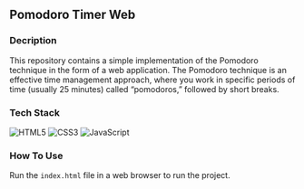 ## Pomodoro Timer Web

### Decription

This repository contains a simple implementation of the Pomodoro technique in the form of a web application. The Pomodoro technique is an effective time management approach, where you work in specific periods of time (usually 25 minutes) called “pomodoros,” followed by short breaks.

### Tech Stack

![HTML5](https://img.shields.io/badge/html5-%23E34F26.svg?style=for-the-badge&logo=html5&logoColor=white)
![CSS3](https://img.shields.io/badge/css3-%231572B6.svg?style=for-the-badge&logo=css3&logoColor=white)
![JavaScript](https://img.shields.io/badge/javascript-%23323330.svg?style=for-the-badge&logo=javascript&logoColor=%23F7DF1E)

### How To Use

Run the `index.html` file in a web browser to run the project.
